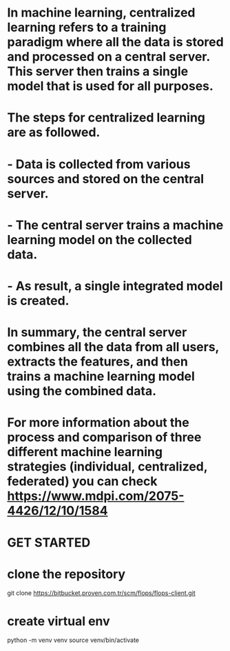 # In machine learning, centralized learning refers to a training paradigm where all the data is stored and processed on a central server. This server then trains a single model that is used for all purposes.

# The steps for centralized learning are as followed.
#   - Data is collected from various sources and stored on the central server.
#   - The central server trains a machine learning model on the collected data.
#   - As result, a single integrated model is created.

# In summary, the central server combines all the data from all users, extracts the features, and then trains a machine learning model using the combined data.

# For more information about the process and comparison of three different machine learning strategies (individual, centralized, federated) you can check https://www.mdpi.com/2075-4426/12/10/1584

# GET STARTED
# clone the repository
git clone https://bitbucket.proven.com.tr/scm/flops/flops-client.git

# create virtual env
python -m venv venv
source venv/bin/activate

